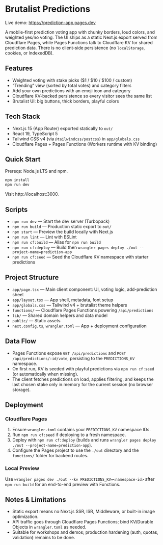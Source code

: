 # Brutalist Predictions
Live demo: https://prediction-app.pages.dev

A mobile-first prediction voting app with chunky borders, loud colors, and weighted yes/no voting. The UI ships as a static Next.js export served from Cloudflare Pages, while Pages Functions talk to Cloudflare KV for shared prediction data. There is no client-side persistence (no `localStorage`, cookies, or IndexedDB).

## Features
- Weighted voting with stake picks ($1 / $10 / $100 / custom)
- “Trending” view (sorted by total votes) and category filters
- Add your own predictions with an emoji icon and category
- Cloudflare KV-backed persistence so every visitor sees the same list
- Brutalist UI: big buttons, thick borders, playful colors

## Tech Stack
- Next.js 15 (App Router) exported statically to `out/`
- React 19, TypeScript 5
- Tailwind CSS v4 (via `@tailwindcss/postcss`) in `app/globals.css`
- Cloudflare Pages + Pages Functions (Workers runtime with KV binding)

## Quick Start
Prereqs: Node.js LTS and npm.

```bash
npm install
npm run dev
```

Visit http://localhost:3000.

## Scripts
- `npm run dev` — Start the dev server (Turbopack)
- `npm run build` — Production static export to `out/`
- `npm start` — Preview the build locally with Next.js
- `npm run lint` — Lint with ESLint
- `npm run cf:build` — Alias for `npm run build`
- `npm run cf:deploy` — Build then `wrangler pages deploy ./out --project-name=prediction-app`
- `npm run cf:seed` — Seed the Cloudflare KV namespace with starter predictions

## Project Structure
- `app/page.tsx` — Main client component: UI, voting logic, add-prediction sheet
- `app/layout.tsx` — App shell, metadata, font setup
- `app/globals.css` — Tailwind v4 + brutalist theme helpers
- `functions/` — Cloudflare Pages Functions powering `/api/predictions`
- `lib/` — Shared domain helpers and data model
- `public/` — Static assets
- `next.config.ts`, `wrangler.toml` — App + deployment configuration

## Data Flow
- Pages Functions expose `GET /api/predictions` and `POST /api/predictions/:id/vote`, persisting to the `PREDICTIONS_KV` namespace.
- On first run, KV is seeded with playful predictions via `npm run cf:seed` (or automatically when missing).
- The client fetches predictions on load, applies filtering, and keeps the last chosen stake only in memory for the current session (no browser storage).

## Deployment
### Cloudflare Pages
1. Ensure `wrangler.toml` contains your `PREDICTIONS_KV` namespace IDs.
2. Run `npm run cf:seed` if deploying to a fresh namespace.
3. Deploy with `npm run cf:deploy` (builds and runs `wrangler pages deploy ./out --project-name=prediction-app`).
4. Configure the Pages project to use the `./out` directory and the `functions/` folder for backend routes.

### Local Preview
Use `wrangler pages dev ./out --kv PREDICTIONS_KV=<namespace-id>` after `npm run build` for an end-to-end preview with Functions.

## Notes & Limitations
- Static export means no Next.js SSR, ISR, Middleware, or built-in image optimization.
- API traffic goes through Cloudflare Pages Functions; bind KV/Durable Objects in `wrangler.toml` as needed.
- Suitable for workshops and demos; production hardening (auth, quotas, validation) remains to be done.
